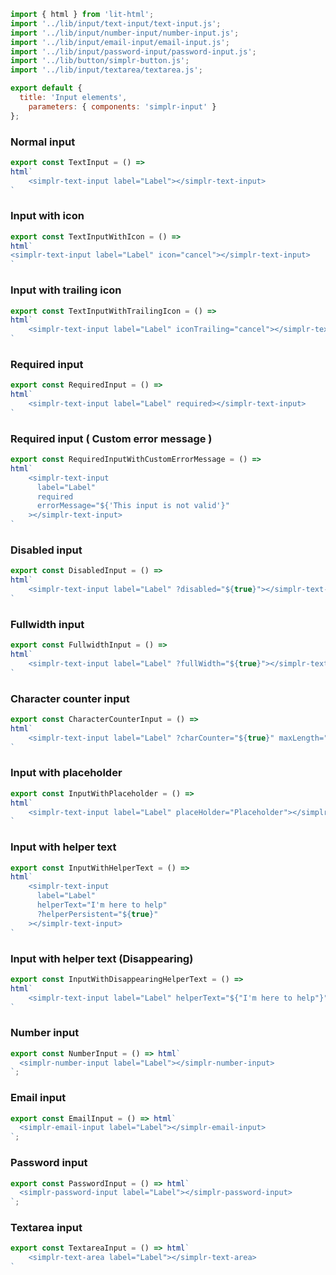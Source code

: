 ``` js script
import { html } from 'lit-html';
import '../lib/input/text-input/text-input.js';
import '../lib/input/number-input/number-input.js';
import '../lib/input/email-input/email-input.js';
import '../lib/input/password-input/password-input.js';
import '../lib/button/simplr-button.js';
import '../lib/input/textarea/textarea.js';

export default {
  title: 'Input elements',
    parameters: { components: 'simplr-input' }
};
```

### Normal input
```js preview-story
export const TextInput = () =>
html`
    <simplr-text-input label="Label"></simplr-text-input>
`
```

### Input with icon
```js preview-story
export const TextInputWithIcon = () =>
html`
<simplr-text-input label="Label" icon="cancel"></simplr-text-input>
`
```

### Input with trailing icon
```js preview-story
export const TextInputWithTrailingIcon = () =>
html`
    <simplr-text-input label="Label" iconTrailing="cancel"></simplr-text-input>
`
```

### Required input
```js preview-story
export const RequiredInput = () =>
html`
    <simplr-text-input label="Label" required></simplr-text-input>
`
```


### Required input ( Custom error message )
```js preview-story
export const RequiredInputWithCustomErrorMessage = () =>
html`
    <simplr-text-input
      label="Label"
      required
      errorMessage="${'This input is not valid'}"
    ></simplr-text-input>
`
```

### Disabled input
```js preview-story
export const DisabledInput = () =>
html`
    <simplr-text-input label="Label" ?disabled="${true}"></simplr-text-input>
`
```

### Fullwidth input
```js preview-story
export const FullwidthInput = () =>
html`
    <simplr-text-input label="Label" ?fullWidth="${true}"></simplr-text-input>
`
```

### Character counter input
```js preview-story
export const CharacterCounterInput = () =>
html`
    <simplr-text-input label="Label" ?charCounter="${true}" maxLength="255"></simplr-text-input>
`
```

### Input with placeholder
```js preview-story
export const InputWithPlaceholder = () =>
html`
    <simplr-text-input label="Label" placeHolder="Placeholder"></simplr-text-input>
`
```

### Input with helper text
```js preview-story
export const InputWithHelperText = () =>
html`
    <simplr-text-input
      label="Label"
      helperText="I'm here to help"
      ?helperPersistent="${true}"
    ></simplr-text-input>
`
```

### Input with helper text (Disappearing)
```js preview-story
export const InputWithDisappearingHelperText = () =>
html`
    <simplr-text-input label="Label" helperText="${"I'm here to help"}"></simplr-text-input>
`
```


### Number input
```js preview-story
export const NumberInput = () => html`
  <simplr-number-input label="Label"></simplr-number-input>
`;
```

### Email input
```js preview-story
export const EmailInput = () => html`
  <simplr-email-input label="Label"></simplr-email-input>
`;
```

### Password input
```js preview-story
export const PasswordInput = () => html`
  <simplr-password-input label="Label"></simplr-password-input>
`;
```

### Textarea input

```js preview-story
export const TextareaInput = () => html`
    <simplr-text-area label="Label"></simplr-text-area>
`
```
